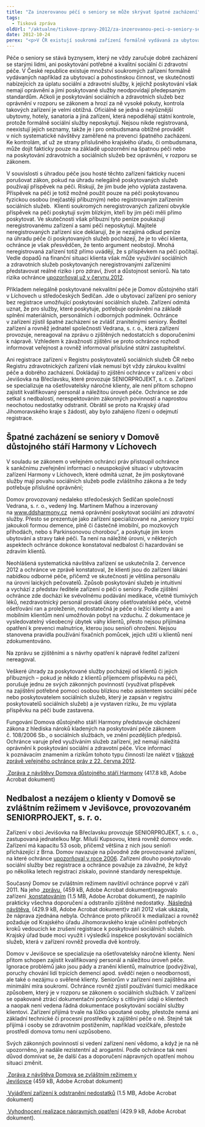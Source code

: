 ```yaml
---
title: "Za inzerovanou péčí o seniory se může skrývat špatné zacházení"
tags:
  - Tisková zpráva
oldUrl: "/aktualne/tiskove-zpravy-2012/za-inzerovanou-peci-o-seniory-se-muze-skryvat-spatne-zachazeni"
date: 2012-10-24
perex: "<p>V ČR existují soukromá zařízení formálně vydávaná za ubytovací a pohostinskou činnost, ve skutečnosti nelegálně za úplatu nabízející sociální a zdravotní služby, které neodpovídají standardům. Ohroženo je zde zdraví i důstojnost seniorů. Příkladem je Domov důstojného stáří v Líchovech u středočeských Sedlčan. S nedbalostí a nerespektováním zákonných povinností se však ochránce setkal i v registrovaném zařízení Domov se zvláštním režimem v Jevišovce.</p>"
---
```


<!-- imported from the old website -->

<p>Péče o seniory se stává byznysem, který ne vždy zaručuje dobré zacházení se starými lidmi, ani poskytování potřebné a kvalitní sociální či zdravotní péče. V České republice existuje množství soukromých zařízení formálně vydávaných například za ubytovací a pohostinskou činnost, ve skutečnosti nabízejících za úplatu sociální a zdravotní služby, k jejichž poskytování však nemají oprávnění a jimi poskytované služby neodpovídají předepsaným standardům. Ačkoli je poskytování sociálních a zdravotních služeb bez oprávnění v rozporu se zákonem a hrozí za ně vysoké pokuty, kontrola takových zařízení je velmi obtížná. Oficiálně se jedná o nejrůznější ubytovny, hotely, sanatoria a jiná zařízení, která nepodléhají státní kontrole, protože formálně sociální služby neposkytují. Nejsou nikde registrovaná, neexistují jejich seznamy, takže je i pro ombudsmana obtížné provádět v nich systematické návštěvy zaměřené na prevenci špatného zacházení. Ke kontrolám, ať už ze strany příslušného krajského úřadu, či ombudsmana, může dojít fakticky pouze na základě upozornění na špatnou péči nebo na poskytování zdravotních a sociálních služeb bez oprávnění, v rozporu se zákonem.</p><p>V souvislosti s úhradou péče jsou hosté těchto zařízení fakticky nuceni porušovat zákon, pokud na úhradu nelegálně poskytovaných služeb používají příspěvek na péči. Riskují, že jim bude jeho výplata zastavena. Příspěvek na péči je totiž možné použít pouze na péči poskytovanou fyzickou osobou (nejčastěji příbuzným) nebo registrovaným zařízením sociálních služeb.  Klienti soukromých neregistrovaných zařízení obvykle příspěvek na péči poskytují svým blízkým, kteří by jim péči měli přímo poskytovat. Ve skutečnosti však příbuzní tyto peníze poukazují neregistrovanému zařízení a sami péči neposkytují. Majitelé neregistrovaných zařízení sice deklarují, že je nezajímá odkud peníze na úhradu péče či poskytovaných služeb pocházejí, že je to věcí klienta, ochránce je však přesvědčen, že tento argument neobstojí. Mnohá neregistrovaná zařízení totiž přímo uvádějí, že s příspěvkem na péči počítají. Vedle dopadů na finanční situaci klienta však může využívání sociálních a zdravotních služeb poskytovaných neregistrovanými zařízeními představovat reálné riziko i pro zdraví, život a důstojnost seniorů. Na tato rizika ochránce <a href="http://www.ochrance.cz/tiskove-zpravy/tiskove-zpravy-2012/pece-o-seniory-jako-podnikatelsky-zamer-bez-zaruky-kvality/" target="_blank">upozorňoval už v červnu 2012</a>.</p><p>Příkladem nelegálně poskytované nekvalitní péče je Domov důstojného stáří v Líchovech u středočeských Sedlčan. Jde o ubytovací zařízení pro seniory bez registrace umožňující poskytování sociálních služeb. Zařízení odmítá uznat, že pro služby, které poskytuje, potřebuje oprávnění na základě splnění materiálních, personálních i odborných podmínek. Ochránce v zařízení zjistil špatné zacházení se zvlášť zranitelnými seniory. Ředitel zařízení a rovněž jednatel společnosti Vedrana, s. r. o., která zařízení provozuje, nereagoval na zprávu o zjištěných nedostatcích s doporučeními k nápravě. Vzhledem k závažnosti zjištění se proto ochránce rozhodl informovat veřejnost a rovněž informoval příslušné státní zastupitelství.</p><p>Ani registrace zařízení v Registru poskytovatelů sociálních služeb ČR nebo Registru zdravotnických zařízení však nemusí být vždy zárukou kvalitní péče a dobrého zacházení. Dokládají to zjištění ochránce v zařízení v obci Jevišovka na Břeclavsku, které provozuje SENIORPROJEKT, s. r. o. Zařízení se specializuje na ošetřovatelsky náročné klienty, ale není přitom schopno zajistit kvalifikovaný personál a náležitou úroveň péče. Ochránce se zde setkal s nedbalostí, nerespektováním zákonných povinností a naprostou neochotou nedostatky odstranit. Obrátil se proto na Krajský úřad Jihomoravského kraje s žádostí, aby bylo zahájeno řízení o odejmutí registrace. </p><h2>Špatné zacházení se seniory v Domově důstojného stáří Harmony v Líchovech </h2><p>V souladu se zákonem o veřejném ochránci práv přistoupil ochránce k sankčnímu zveřejnění informací o neuspokojivé situaci v ubytovacím zařízení Harmony v Líchovech, které odmítá uznat, že jím poskytované služby mají povahu sociálních služeb podle zvláštního zákona a že tedy potřebuje příslušné oprávnění; </p><p>Domov provozovaný nedaleko středočeských Sedlčan společností Vedrana, s. r. o., vedený Ing. Martinem Maťhou a inzerovaný na <a title="Otevření do nového okna" href="http://www.ddsharmony.cz/" target="_blank">www.ddsharmony.cz</a> <img alt="" src="https://www.ochrance.cz/typo3/ext/od_linkdesc/icons/external.gif" class="od_linkdesc_icon_external" /> nemá oprávnění poskytovat sociální ani zdravotní služby. Přesto se prezentuje jako zařízení specializované na „seniory trpící jakoukoli formou demence, plně či částečně imobilní, po mozkových příhodách, nebo s Parkinsonovou chorobou“, a poskytuje jim krom ubytování a stravy také péči. Ta není na náležité úrovni, v některých aspektech ochránce dokonce konstatoval nedbalost či hazardování se zdravím klientů. </p><p>Neohlášená systematická návštěva zařízení se uskutečnila 2. července 2012 a ochránce ve zprávě konstatoval, že klienti jsou do zařízení lákáni nabídkou odborné péče, přičemž ve skutečnosti je většina personálu na úrovni laických pečovatelů. Způsob poskytování služeb je intuitivní a vychází z představ ředitele zařízení o péči o seniory. Podle zjištění ochránce zde dochází ke svévolnému podávání medikace, včetně tlumivých léků, nezdravotnický personál provádí úkony ošetřovatelské péče, včetně ošetřování ran a proleženin, nedostatečná je péče o ležící klienty a ani mobilním klientům není umožňován pobyt na vzduchu. Z dokumentace je vysledovatelný všeobecný úbytek váhy klientů, přesto nejsou přijímána opatření k prevenci malnutrice, kterou jsou senioři ohroženi. Nejsou stanovena pravidla používání fixačních pomůcek, jejich užití u klientů není zdokumentováno.</p><p>Na zprávu se zjištěními a s návrhy opatření k nápravě ředitel zařízení nereagoval.</p><p>Veškeré úhrady za poskytované služby pocházejí od klientů či jejich příbuzných – pokud je někdo z klientů příjemcem příspěvku na péči, porušuje jednu ze svých zákonných povinností (využívat příspěvek na zajištění potřebné pomoci osobou blízkou nebo asistentem sociální péče nebo poskytovatelem sociálních služeb, který je zapsán v registru poskytovatelů sociálních služeb) a je vystaven riziku, že mu výplata příspěvku na péči bude zastavena.</p><p>Fungování Domova důstojného stáří Harmony představuje obcházení zákona z hlediska nároků kladených na poskytování péče zákonem č. 108/2006 Sb., o sociálních službách, ve znění pozdějších předpisů. Ochránce varuje před využíváním služeb zařízení, jež nemají náležitá oprávnění k poskytování sociální a zdravotní péče. Více informací k poznávacím znamením a rizikům tohoto typu činnosti lze nalézt v <a href="http://www.ochrance.cz/tiskove-zpravy/tiskove-zpravy-2012/pece-o-seniory-jako-podnikatelsky-zamer-bez-zaruky-kvality/">tiskové zprávě veřejného ochránce práv z 22. června 2012</a>.</p><p><a title="Otevření do nového okna" href="https://www.ochrance.cz/fileadmin/user_upload/ochrana_osob/2012/Zprava_z_NZ_DDS_Lichovy.pdf" target="_blank"><img alt="" src="https://www.ochrance.cz/typo3/ext/od_linkdesc/icons/pdf.gif" class="od_linkdesc_icon" /> Zpráva z návštěvy Domova důstojného stáří Harmony</a> (417.8 kB, Adobe Acrobat dokument)</p><h2>Nedbalost a nezájem o klienty v Domově se zvláštním režimem v Jevišovce, provozovaném SENIORPROJEKT, s. r. o. </h2><p>Zařízení v obci Jevišovka na Břeclavsku provozuje SENIORPROJEKT, s. r. o., zastupovaná jednatelkou Mgr. Miluší Kupsovou, která rovněž domov vede. Zařízení má kapacitu 53 osob, přičemž většina z nich jsou senioři přicházející z Brna. Domov navazuje na původně zde provozované zařízení, na které ochránce <a href="https://www.ochrance.cz/ochrana-osob-omezenych-na-svobode/zarizeni-socialnich-sluzeb/zprava-z-navstevy-sanatoria/" target="_blank">upozorňoval v roce 2006</a>. Zařízení dlouho poskytovalo sociální služby bez registrace a ochránce považuje za závažné, že když po několika letech registraci získalo, povinné standardy nerespektuje.</p><p>Současný Domov se zvláštním režimem navštívil ochránce poprvé v září 2011. Na jeho <a title="Otevření do nového okna" href="https://www.ochrance.cz/fileadmin/user_upload/ochrana_osob/2012/Zprava_z_NZ_DDS_Jevisovka.pdf" target="_blank"><img alt="" src="https://www.ochrance.cz/typo3/ext/od_linkdesc/icons/pdf.gif" class="od_linkdesc_icon" /> zprávu </a> (459 kB, Adobe Acrobat dokument)reagovalo zařízení <a title="Otevření do nového okna" href="https://www.ochrance.cz/fileadmin/user_upload/ochrana_osob/2012/Jevisovka-vyjadreni.pdf" target="_blank"><img alt="" src="https://www.ochrance.cz/typo3/ext/od_linkdesc/icons/pdf.gif" class="od_linkdesc_icon" /> konstatováním</a> (1.5 MB, Adobe Acrobat dokument), že naplnilo prakticky všechna doporučení a odstranilo zjištěné nedostatky. <a title="Otevření do nového okna" href="https://www.ochrance.cz/fileadmin/user_upload/ochrana_osob/2012/Sankce_Jevisovka.pdf" target="_blank"><img alt="" src="https://www.ochrance.cz/typo3/ext/od_linkdesc/icons/pdf.gif" class="od_linkdesc_icon" /> Následná návštěva </a> (429.9 kB, Adobe Acrobat dokument)v září 2012 však ukázala, že náprava zjednána nebyla. Ochránce proto přikročil k medializaci a rovněž požaduje od Krajského úřadu Jihomoravského kraje učinění potřebných kroků vedoucích ke zrušení registrace k poskytování sociálních služeb. Krajský úřad bude moci využít i výsledků inspekce poskytování sociálních služeb, která v zařízení rovněž provedla dvě kontroly.</p><p>Domov v Jevišovce se specializuje na ošetřovatelsky náročné klienty. Není přitom schopen zajistit kvalifikovaný personál a náležitou úroveň péče. Ignorace problémů jako jsou pády a zranění klientů, malnutrice (podvýživa), poruchy chování lidí trpících demencí apod. svědčí nejen o neodbornosti, ale také o nezájmu o svěřené klienty. Seniorům v zařízení není zajištěna ani minimální míra soukromí. Ochránce rovněž zjistil používání tlumicí medikace způsobem, který je v rozporu se zákonem o sociálních službách. V zařízení se opakovaně ztrácí dokumentační pomůcky s citlivými údaji o klientech a naopak není vedena řádná dokumentace poskytování sociální služby klientovi. Zařízení přijímá trvale na lůžko upoutané osoby, přestože nemá ani základní technické či procesní prostředky k zajištění péče o ně. Stejně tak přijímá i osoby se zdravotním postižením, například vozíčkáře, přestože prostředí domova tomu není uzpůsobeno.</p><p>Svých zákonných povinností si vedení zařízení není vědomo, a když je na ně upozorněno, je nadále rezistentní až arogantní. Podle ochránce tak není důvod domnívat se, že další čas a doporučení nápravných opatření mohou situaci změnit.</p><p><a title="Otevření do nového okna" href="https://www.ochrance.cz/fileadmin/user_upload/ochrana_osob/2012/Zprava_z_NZ_DDS_Jevisovka.pdf" target="_blank"><img alt="" src="https://www.ochrance.cz/typo3/ext/od_linkdesc/icons/pdf.gif" class="od_linkdesc_icon" /> Zpráva z návštěva Domova se zvláštním režimem v Jevišovce</a> (459 kB, Adobe Acrobat dokument)</p><p><a title="Otevření do nového okna" href="https://www.ochrance.cz/fileadmin/user_upload/ochrana_osob/2012/Jevisovka-vyjadreni.pdf" target="_blank"><img alt="" src="https://www.ochrance.cz/typo3/ext/od_linkdesc/icons/pdf.gif" class="od_linkdesc_icon" /> Vyjádření zařízení k odstranění nedostatků</a> (1.5 MB, Adobe Acrobat dokument)</p><p><a title="Otevření do nového okna" href="https://www.ochrance.cz/fileadmin/user_upload/ochrana_osob/2012/Sankce_Jevisovka.pdf" target="_blank"><img alt="" src="https://www.ochrance.cz/typo3/ext/od_linkdesc/icons/pdf.gif" class="od_linkdesc_icon" /> Vyhodnocení realizace nápravných opatření</a> (429.9 kB, Adobe Acrobat dokument).</p>
